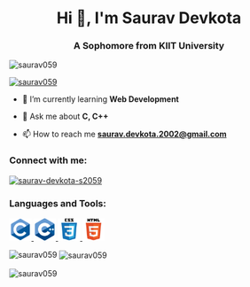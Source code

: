 <h1 align="center">Hi 👋, I'm Saurav Devkota</h1>
<h3 align="center">A Sophomore from KIIT University</h3>

<p align="left"> <img src="https://komarev.com/ghpvc/?username=saurav059&label=Profile%20views&color=0e75b6&style=flat" alt="saurav059" /> </p>

<p align="left"> <a href="https://github.com/ryo-ma/github-profile-trophy"><img src="https://github-profile-trophy.vercel.app/?username=saurav059" alt="saurav059" /></a> </p>

- 🌱 I’m currently learning **Web Development**

- 💬 Ask me about **C, C++**

- 📫 How to reach me **saurav.devkota.2002@gmail.com**

<h3 align="left">Connect with me:</h3>
<p align="left">
<a href="https://linkedin.com/in/saurav-devkota-s2059" target="blank"><img align="center" src="https://raw.githubusercontent.com/rahuldkjain/github-profile-readme-generator/master/src/images/icons/Social/linked-in-alt.svg" alt="saurav-devkota-s2059" height="30" width="40" /></a>
</p>

<h3 align="left">Languages and Tools:</h3>
<p align="left"> <a href="https://www.cprogramming.com/" target="_blank" rel="noreferrer"> <img src="https://raw.githubusercontent.com/devicons/devicon/master/icons/c/c-original.svg" alt="c" width="40" height="40"/> </a> <a href="https://www.w3schools.com/cpp/" target="_blank" rel="noreferrer"> <img src="https://raw.githubusercontent.com/devicons/devicon/master/icons/cplusplus/cplusplus-original.svg" alt="cplusplus" width="40" height="40"/> </a> <a href="https://www.w3schools.com/css/" target="_blank" rel="noreferrer"> <img src="https://raw.githubusercontent.com/devicons/devicon/master/icons/css3/css3-original-wordmark.svg" alt="css3" width="40" height="40"/> </a> <a href="https://www.w3.org/html/" target="_blank" rel="noreferrer"> <img src="https://raw.githubusercontent.com/devicons/devicon/master/icons/html5/html5-original-wordmark.svg" alt="html5" width="40" height="40"/> </a> </p>

<p><img align="left" src="https://github-readme-stats.vercel.app/api/top-langs?username=saurav059&show_icons=true&locale=en&layout=compact" alt="saurav059" /></p>

<p>&nbsp;<img align="center" src="https://github-readme-stats.vercel.app/api?username=saurav059&show_icons=true&locale=en" alt="saurav059" /></p>

<p><img align="center" src="https://github-readme-streak-stats.herokuapp.com/?user=saurav059&" alt="saurav059" /></p>
